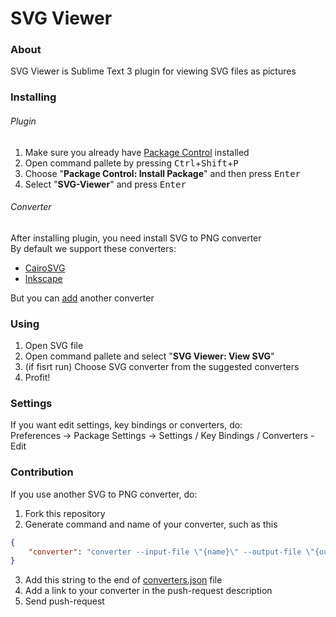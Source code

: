 # SVG Viewer



### About

SVG Viewer is Sublime Text 3 plugin for viewing SVG files as pictures



### Installing

###### Plugin

1. Make sure you already have [Package Control](https://packagecontrol.io/) installed
2. Open command pallete by pressing <kbd>Ctrl</kbd>+<kbd>Shift</kbd>+<kbd>P</kbd>
3. Choose "**Package Control: Install Package**" and then press <kbd>Enter</kbd>
4. Select "**SVG-Viewer**" and press <kbd>Enter</kbd>

###### Converter

After installing plugin, you need install SVG to PNG converter<br>
By default we support these converters:

- [CairoSVG](https://github.com/Kozea/CairoSVG)
- [Inkscape](https://inkscape.org/)

But you can [add](#contribution) another converter



### Using

1. Open SVG file
2. Open command pallete and select "**SVG Viewer: View SVG**"
3. (if fisrt run) Choose SVG converter from the suggested converters
4. Profit!


### Settings

If you want edit settings, key bindings or converters, do:<br>
Preferences &#8594; Package Settings &#8594; Settings / Key Bindings / Converters - Edit


### Contribution

If you use another SVG to PNG converter, do:

1. Fork this repository
2. Generate command and name of your converter, such as this
```json
{
    "converter": "converter --input-file \"{name}\" --output-file \"{out}\" --dpi {dpi}"
}
```
3. Add this string to the end of [converters.json](converters.json) file
4. Add a link to your converter in the push-request description
5. Send push-request

